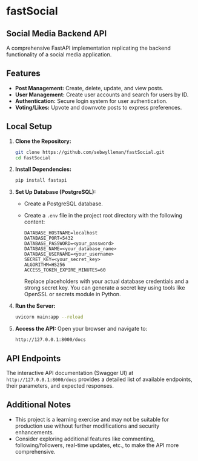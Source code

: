 # fastSocial

## Social Media Backend API

A comprehensive FastAPI implementation replicating the backend functionality of a social media application.

## Features

- **Post Management:** Create, delete, update, and view posts.
- **User Management:** Create user accounts and search for users by ID.
- **Authentication:** Secure login system for user authentication.
- **Voting/Likes:** Upvote and downvote posts to express preferences.

## Local Setup

1. **Clone the Repository:**

   ```bash
   git clone https://github.com/sebwylleman/fastSocial.git 
   cd fastSocial
   ```

2. **Install Dependencies:**

   ```bash
   pip install fastapi
   ```

3. **Set Up Database (PostgreSQL):**

   - Create a PostgreSQL database.
   - Create a `.env` file in the project root directory with the following content:

     ```
     DATABASE_HOSTNAME=localhost
     DATABASE_PORT=5432
     DATABASE_PASSWORD=<your_password>
     DATABASE_NAME=<your_database_name>
     DATABASE_USERNAME=<your_username>
     SECRET_KEY=<your_secret_key>
     ALGORITHM=HS256
     ACCESS_TOKEN_EXPIRE_MINUTES=60
     ```

     Replace placeholders with your actual database credentials and a strong secret key. You can generate a secret key using tools like OpenSSL or secrets module in Python.

4. **Run the Server:**

   ```bash
   uvicorn main:app --reload
   ```

5. **Access the API:**
   Open your browser and navigate to:
   ```
   http://127.0.0.1:8000/docs
   ```

## API Endpoints

The interactive API documentation (Swagger UI) at `http://127.0.0.1:8000/docs` provides a detailed list of available endpoints, their parameters, and expected responses.

## Additional Notes

- This project is a learning exercise and may not be suitable for production use without further modifications and security enhancements.
- Consider exploring additional features like commenting, following/followers, real-time updates, etc., to make the API more comprehensive.
